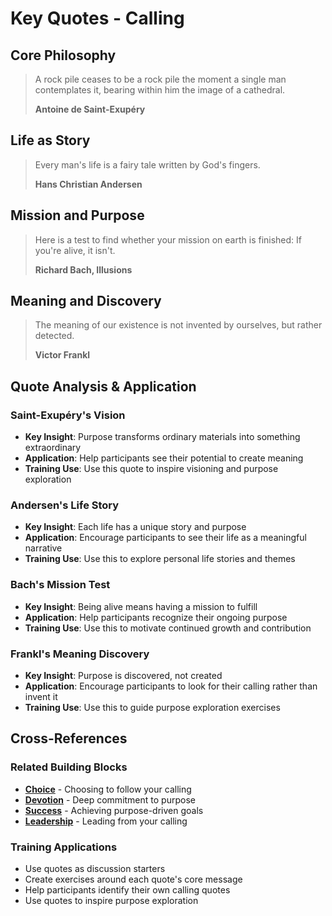 # Key Quotes - Calling

## Core Philosophy

> A rock pile ceases to be a rock pile the moment a single man contemplates it, bearing within him the image of a cathedral.
> 
> **Antoine de Saint-Exupéry**

## Life as Story

> Every man's life is a fairy tale written by God's fingers.
> 
> **Hans Christian Andersen**

## Mission and Purpose

> Here is a test to find whether your mission on earth is finished: If you're alive, it isn't.
> 
> **Richard Bach, Illusions**

## Meaning and Discovery

> The meaning of our existence is not invented by ourselves, but rather detected.
> 
> **Victor Frankl**

## Quote Analysis & Application

### Saint-Exupéry's Vision
- **Key Insight**: Purpose transforms ordinary materials into something extraordinary
- **Application**: Help participants see their potential to create meaning
- **Training Use**: Use this quote to inspire visioning and purpose exploration

### Andersen's Life Story
- **Key Insight**: Each life has a unique story and purpose
- **Application**: Encourage participants to see their life as a meaningful narrative
- **Training Use**: Use this to explore personal life stories and themes

### Bach's Mission Test
- **Key Insight**: Being alive means having a mission to fulfill
- **Application**: Help participants recognize their ongoing purpose
- **Training Use**: Use this to motivate continued growth and contribution

### Frankl's Meaning Discovery
- **Key Insight**: Purpose is discovered, not created
- **Application**: Encourage participants to look for their calling rather than invent it
- **Training Use**: Use this to guide purpose exploration exercises

## Cross-References

### Related Building Blocks
- **[Choice](../choice/README.md)** - Choosing to follow your calling
- **[Devotion](../devotion/README.md)** - Deep commitment to purpose
- **[Success](../success/README.md)** - Achieving purpose-driven goals
- **[Leadership](../leadership/README.md)** - Leading from your calling

### Training Applications
- Use quotes as discussion starters
- Create exercises around each quote's core message
- Help participants identify their own calling quotes
- Use quotes to inspire purpose exploration

